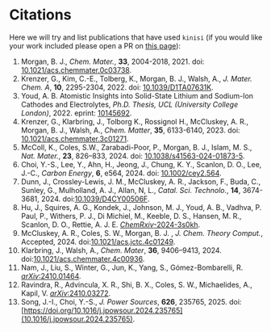 # Citations

Here we will try and list publications that have used `kinisi` (if you would like your work included please open a PR on [this page](https://github.com/bjmorgan/kinisi/blob/master/docs/source/papers.md)):

1. Morgan, B. J., *Chem. Mater.*, **33**, 2004-2018, 2021. doi: [10.1021/acs.chemmater.0c03738](https://doi.org/10.1021/acs.chemmater.0c03738).
2. Krenzer, G., Kim, C.-E., Tolberg, K., Morgan, B. J., Walsh, A., *J. Mater. Chem. A*, **10**, 2295-2304, 2022. doi: [10.1039/D1TA07631K](https://doi.org/10.1039/D1TA07631K).
3. Youd, A. B. Atomistic Insights into Solid-State Lithium and Sodium-Ion Cathodes and Electrolytes, *Ph.D. Thesis, UCL (University College London)*, 2022. eprint: [10145692](https://discovery.ucl.ac.uk/id/eprint/10145692/).
4. Krenzer, G., Klarbring, J., Tolborg K., Rossignol H., McCluskey, A. R., Morgan, B. J., Walsh, A., *Chem. Matter*, **35**, 6133-6140, 2023. doi: [10.1021/acs.chemmater.3c01271](https://doi.org/10.1021/acs.chemmater.3c01271).
5. McColl, K., Coles, S.W., Zarabadi-Poor, P., Morgan, B. J., Islam, M. S., *Nat. Mater.*, **23**, 826–833, 2024. doi: [10.1038/s41563-024-01873-5](https://doi.org/10.1038/s41563-024-01873-5).
6. Choi, Y.-S., Lee, Y., Ahn, H., Jeong, J., Chung, K. Y., Scanlon, D. O., Lee, J.-C., *Carbon Energy*, **6**, e564, 2024. doi: [10.1002/cey2.564](https://doi.org/10.1002/cey2.564).
7. Dunn, J., Crossley-Lewis, J. M., McCluskey, A. R., Jackson, F., Buda, C., Sunley, G., Mulholland, A. J., Allan, N, L., *Catal. Sci. Technolo.*, **14**, 3674-3681, 2024. doi:[10.1039/D4CY00506F](https://doi.org/10.1039/D4CY00506F).
8. Hu, J., Squires, A. G., Kondek, J., Johnson, M. J., Youd, A. B., Vadhva, P. Paul, P., Withers, P. J., Di Michiel, M., Keeble, D. S., Hansen, M. R., Scanlon, D. O., Rettie, A. J. E. [*ChemRxiv*-2024-3s0kh](https://doi.org/10.26434/chemrxiv-2024-3s0kh).
9. McCluskey, A. R., Coles, S. W., Morgan, B. J. , *J. Chem. Theory Comput.*, Accepted, 2024. doi:[10.1021/acs.jctc.4c01249](https://doi.org/10.1021/acs.jctc.4c01249).
10. Klarbring, J., Walsh, A., *Chem. Mater*, **36**, 9406–9413, 2024. doi:[10.1021/acs.chemmater.4c00936](https://doi.org/10.1021/acs.chemmater.4c00936).
11. Nam, J., Liu, S., Winter, G., Jun, K., Yang, S., Gómez-Bombarelli, R. [*arXiv*:2410.01464](https://arxiv.org/abs/2410.01464).
12. Ravindra, R., Advincula, X. R., Shi, B. X., Coles, S. W., Michaelides, A., Kapil, V. [*arXiv*:2410.03272](https://arxiv.org/abs/2410.03272).
13. Song, J.-I., Choi, Y.-S., *J. Power Sources*, **626**, 235765, 2025. doi:[https://doi.org/10.1016/j.jpowsour.2024.235765](10.1016/j.jpowsour.2024.235765).
